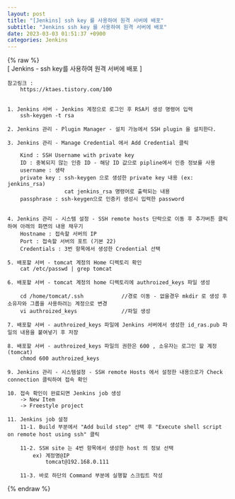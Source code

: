 ```yaml
---  
layout: post  
title: "[Jenkins] ssh key 를 사용하여 원격 서버에 배포"  
subtitle: "Jenkins ssh key 를 사용하여 원격 서버에 배포"  
date: 2023-03-03 01:51:37 +0900  
categories: Jenkins  
---  
```

{% raw %}  
[ Jenkins - ssh key를 사용하여 원격 서버에 배포 ]  
  
  
	참고링크 :   
		https://ktaes.tistory.com/100  
  
  
	1. Jenkins 서버 - Jenkins 계정으로 로그인 후 RSA키 생성 명령어 입력  
		ssh-keygen -t rsa  
  
	2. Jenkins 관리 - Plugin Manager - 설치 가능에서 SSH plugin 을 설치한다.  
  
	3. Jenkins 관리 - Manage Credential 에서 Add Credential 클릭  
  
		Kind : SSH Username with private key  
		ID : 중복되지 않는 인증 ID - 해당 ID 값으로 pipline에서 인증 정보를 사용  
		username : 생략  
		private key : ssh-keygen 으로 생성한 private key 내용 (ex: jenkins_rsa)    
					  cat jenkins_rsa 명령어로 출력되는 내용  
		passphrase : ssh-keygen으로 인증키 생성시 입력한 password  
		  
		  
	4. Jenkins 관리 - 시스템 설정 - SSH remote hosts 단락으로 이동 후 추가버튼 클릭하여 아래의 화면의 내용 채우기  
		Hostname : 접속할 서버의 IP  
		Port : 접속할 서버의 포트 (기본 22)  
		Credentials : 3번 항목에서 생성한 Credential 선택  
  
	5. 배포할 서버 - tomcat 계정의 Home 디렉토리 확인  
		cat /etc/passwd | grep tomcat  
  
	6. 배포할 서버 - tomcat 계정의 home 디렉토리에 authroized_keys 파일 생성	  
		  
		cd /home/tomcat/.ssh			//경로 이동 - 없을경우 mkdir 로 생성 후 소유자와 그룹을 사용하려는 계정으로 변경  
		vi authroized_keys				//파일 생성  
  
	7. 배포할 서버 - authroized_keys 파일에 Jenkins 서버에서 생성한 id_ras.pub 파일의 내용을 붙여넣기 후 저장  
  
	8. 배포할 서버 - authroized_keys 파일의 권한은 600 , 소유자는 로그인 할 계정 (tomcat)  
		chmod 600 authroized_keys  
  
	9. Jenkins 관리 - 시스템설정 - SSH remote Hosts 에서 설정한 내용으로가 Check connection 클릭하여 접속 확인  
  
	10. 접속 확인이 완료되면 Jenkins job 생성   
		-> New Item  
		-> Freestyle project  
  
	11. Jenkins job 설정  
		11-1. Build 부분에서 "Add build step" 선택 후 "Execute shell script on remote host using ssh" 클릭  
		  
		11-2. SSH site 는 4번 항목에서 생성한 host 의 정보 선택  
			ex) 계정명@IP  
				tomcat@192.168.0.111  
		  
		11-3. 바로 하단의 Command 부분에 실행할 스크립트 작성  
		  
{% endraw %}